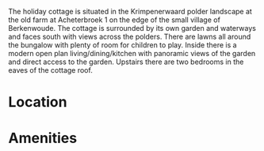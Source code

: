 The holiday cottage is situated in the Krimpenerwaard polder landscape at the old farm at Acheterbroek 1 on the edge of the small village of Berkenwoude. The cottage is surrounded by its own garden and waterways and faces south with views across the polders. There are lawns all around the bungalow with plenty of room for children to play. Inside there is a modern open plan living/dining/kitchen with panoramic views of the garden and direct access to the garden. Upstairs there are two bedrooms in the eaves of the cottage roof.

# Location

# Amenities
